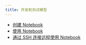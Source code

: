 ```yaml
---
title: 开发和测试模型
---
```


* [创建 Notebook](./create-notebook.md)
* [使用 Notebook](./use-notebook.md)
* [通过 SSH 连接远程使用 Notebook](./use-notebook-remotely-via-ssh-connection.md)
